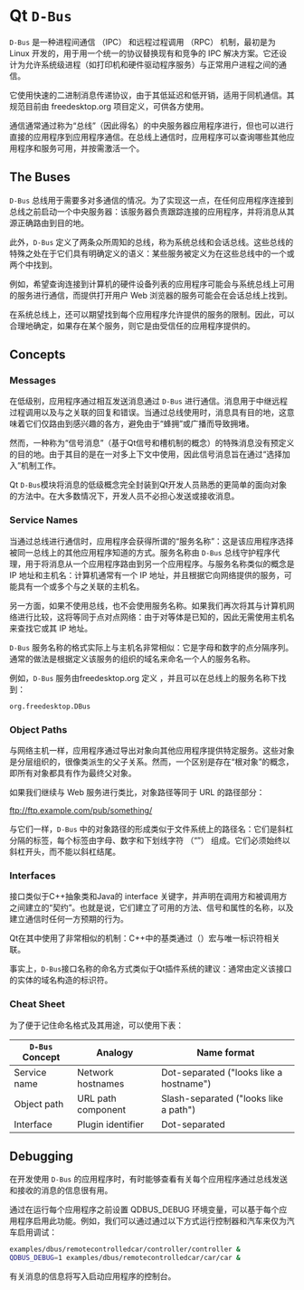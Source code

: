 # Qt `D-Bus`

`D-Bus` 是一种进程间通信 （IPC） 和远程过程调用 （RPC） 机制，最初是为 Linux 开发的，用于用一个统一的协议替换现有和竞争的 IPC 解决方案。它还设计为允许系统级进程（如打印机和硬件驱动程序服务）与正常用户进程之间的通信。

它使用快速的二进制消息传递协议，由于其低延迟和低开销，适用于同机通信。其规范目前由 freedesktop.org 项目定义，可供各方使用。

通信通常通过称为“总线”（因此得名）的中央服务器应用程序进行，但也可以进行直接的应用程序到应用程序通信。在总线上通信时，应用程序可以查询哪些其他应用程序和服务可用，并按需激活一个。

## The Buses

`D-Bus` 总线用于需要多对多通信的情况。为了实现这一点，在任何应用程序连接到总线之前启动一个中央服务器：该服务器负责跟踪连接的应用程序，并将消息从其源正确路由到目的地。

此外，`D-Bus` 定义了两条众所周知的总线，称为系统总线和会话总线。这些总线的特殊之处在于它们具有明确定义的语义：某些服务被定义为在这些总线中的一个或两个中找到。

例如，希望查询连接到计算机的硬件设备列表的应用程序可能会与系统总线上可用的服务进行通信，而提供打开用户 Web 浏览器的服务可能会在会话总线上找到。

在系统总线上，还可以期望找到每个应用程序允许提供的服务的限制。因此，可以合理地确定，如果存在某个服务，则它是由受信任的应用程序提供的。

## Concepts

### Messages

在低级别，应用程序通过相互发送消息通过 `D-Bus` 进行通信。消息用于中继远程过程调用以及与之关联的回复和错误。当通过总线使用时，消息具有目的地，这意味着它们仅路由到感兴趣的各方，避免由于“蜂拥”或广播而导致拥堵。

然而，一种称为“信号消息”（基于Qt信号和槽机制的概念）的特殊消息没有预定义的目的地。由于其目的是在一对多上下文中使用，因此信号消息旨在通过“选择加入”机制工作。

Qt `D-Bus`模块将消息的低级概念完全封装到Qt开发人员熟悉的更简单的面向对象的方法中。在大多数情况下，开发人员不必担心发送或接收消息。

### Service Names

当通过总线进行通信时，应用程序会获得所谓的“服务名称”：这是该应用程序选择被同一总线上的其他应用程序知道的方式。服务名称由 `D-Bus` 总线守护程序代理，用于将消息从一个应用程序路由到另一个应用程序。与服务名称类似的概念是 IP 地址和主机名：计算机通常有一个 IP 地址，并且根据它向网络提供的服务，可能具有一个或多个与之关联的主机名。

另一方面，如果不使用总线，也不会使用服务名称。如果我们再次将其与计算机网络进行比较，这将等同于点对点网络：由于对等体是已知的，因此无需使用主机名来查找它或其 IP 地址。

`D-Bus` 服务名称的格式实际上与主机名非常相似：它是字母和数字的点分隔序列。通常的做法是根据定义该服务的组织的域名来命名一个人的服务名称。

例如，`D-Bus` 服务由freedesktop.org 定义 ，并且可以在总线上的服务名称下找到：

```sh
org.freedesktop.DBus
```

### Object Paths

与网络主机一样，应用程序通过导出对象向其他应用程序提供特定服务。这些对象是分层组织的，很像类派生的父子关系。然而，一个区别是存在“根对象”的概念，即所有对象都具有作为最终父对象。

如果我们继续与 Web 服务进行类比，对象路径等同于 URL 的路径部分：

ftp://ftp.example.com/pub/something/

与它们一样，`D-Bus` 中的对象路径的形成类似于文件系统上的路径名：它们是斜杠分隔的标签，每个标签由字母、数字和下划线字符 （“”） 组成。它们必须始终以斜杠开头，而不能以斜杠结尾。

### Interfaces

接口类似于C++抽象类和Java的 interface 关键字，并声明在调用方和被调用方之间建立的“契约”。也就是说，它们建立了可用的方法、信号和属性的名称，以及建立通信时任何一方预期的行为。

Qt在其中使用了非常相似的机制：C++中的基类通过（）宏与唯一标识符相关联。

事实上，`D-Bus`接口名称的命名方式类似于Qt插件系统的建议：通常由定义该接口的实体的域名构造的标识符。

### Cheat Sheet

为了便于记住命名格式及其用途，可以使用下表：

|`D-Bus` Concept |Analogy|	Name format|
|--|--|--|
|Service name | Network hostnames | Dot-separated ("looks like a hostname")|
|Object path | URL path component | Slash-separated ("looks like a path") |
|Interface | Plugin identifier | Dot-separated|

## Debugging

在开发使用 `D-Bus` 的应用程序时，有时能够查看有关每个应用程序通过总线发送和接收的消息的信息很有用。

通过在运行每个应用程序之前设置 QDBUS_DEBUG 环境变量，可以基于每个应用程序启用此功能。例如，我们可以通过通过以下方式运行控制器和汽车来仅为汽车启用调试：

```sh
examples/dbus/remotecontrolledcar/controller/controller &
QDBUS_DEBUG=1 examples/dbus/remotecontrolledcar/car/car &
```

有关消息的信息将写入启动应用程序的控制台。
